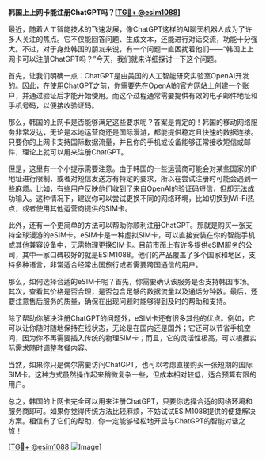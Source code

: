 **韩国上上网卡能注册ChatGPT吗？[[TG💪+ @esim1088](https://t.me/s/esim1088)]**

最近，随着人工智能技术的飞速发展，像ChatGPT这样的AI聊天机器人成为了许多人关注的焦点。它不仅能回答问题、生成文本，还能进行对话交流，功能十分强大。不过，对于身处韩国的朋友来说，有一个问题一直困扰着他们——“韩国上上网卡可以注册ChatGPT吗？”今天，我们就来详细探讨一下这个问题。

首先，让我们明确一点：ChatGPT是由美国的人工智能研究实验室OpenAI开发的。因此，在使用ChatGPT之前，你需要先在OpenAI的官方网站上创建一个账户，并通过验证后才能开始使用。而这个过程通常需要提供有效的电子邮件地址和手机号码，以便接收验证码。

那么，韩国的上网卡是否能够满足这些要求呢？答案是肯定的！韩国的移动网络服务非常发达，无论是本地运营商还是国际漫游，都能提供稳定且快速的数据连接。只要你的上网卡支持国际数据流量，并且你的手机或设备能够正常接收短信或邮件，理论上就可以用来注册ChatGPT。

但是，这里有一个小提示需要注意。由于韩国的一些运营商可能会对某些国家的IP地址进行限制，或者对短信发送方有特定的要求，所以在尝试注册时可能会遇到一些麻烦。比如，有些用户反映他们收到了来自OpenAI的验证码短信，但却无法成功输入。这种情况下，建议你可以尝试更换不同的网络环境，比如切换到Wi-Fi热点，或者使用其他运营商提供的SIM卡。

此外，还有一个更简单的方法可以帮助你顺利注册ChatGPT。那就是购买一张支持全球漫游的eSIM卡。eSIM卡是一种虚拟SIM卡，可以直接安装在你的智能手机或其他兼容设备中，无需物理更换SIM卡。目前市面上有许多提供eSIM服务的公司，其中一家口碑较好的就是ESIM1088。他们的产品覆盖了多个国家和地区，支持多种语言，非常适合经常出国旅行或者需要跨国通信的用户。

那么，如何选择合适的eSIM卡呢？首先，你需要确认该服务是否支持韩国市场。其次，查看其价格是否合理，是否包含足够的数据流量以及通话分钟数。最后，还要注意售后服务的质量，确保在出现问题时能够得到及时的帮助和支持。

除了帮助你解决注册ChatGPT的问题外，eSIM卡还有很多其他的优点。例如，它可以让你随时随地保持在线状态，无论是在国内还是国外；它还可以节省手机空间，因为你不再需要插入传统的物理SIM卡；而且，它的灵活性极高，可以根据实际需求随时调整套餐内容。

当然，如果你只是偶尔需要访问ChatGPT，也可以考虑直接购买一张短期的国际SIM卡。这种方式虽然操作起来稍微复杂一些，但成本相对较低，适合预算有限的用户。

总之，韩国的上网卡完全可以用来注册ChatGPT，只要你选择合适的网络环境和服务商即可。如果你觉得传统方法比较麻烦，不妨试试ESIM1088提供的便捷解决方案。相信有了它们的帮助，你一定能够轻松地开启与ChatGPT的智能对话之旅！

[[TG💪+ @esim1088](https://t.me/s/esim1088) ![Image](https://i.postimg.cc/4NQfJmqS/Snipaste-2025-05-13-00-14-12.png)]